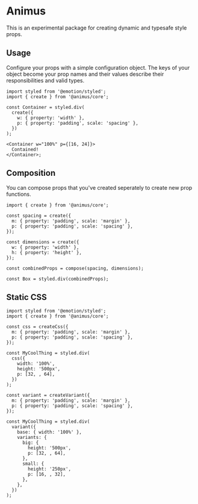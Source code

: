 # Animus

This is an experimental package for creating dynamic and typesafe style props.

## Usage

Configure your props with a simple configuration object. The keys of your object become your prop names and their values describe their responsibilities and valid types.

```tsx
import styled from '@emotion/styled';
import { create } from '@animus/core';

const Container = styled.div(
  create({
    w: { property: 'width' },
    p: { property: 'padding', scale: 'spacing' },
  })
);

<Container w="100%" p={[16, 24]}>
  Contained!
</Container>;
```

## Composition

You can compose props that you've created seperately to create new prop functions.

```tsx
import { create } from '@animus/core';

const spacing = create({
  m: { property: 'padding', scale: 'margin' },
  p: { property: 'padding', scale: 'spacing' },
});

const dimensions = create({
  w: { property: 'width' },
  h: { property: 'height' },
});

const combinedProps = compose(spacing, dimensions);

const Box = styled.div(combinedProps);
```

## Static CSS

```tsx
import styled from '@emotion/styled';
import { create } from '@animus/core';

const css = createCss({
  m: { property: 'padding', scale: 'margin' },
  p: { property: 'padding', scale: 'spacing' },
});

const MyCoolThing = styled.div(
  css({
    width: '100%',
    height: '500px',
    p: [32, , 64],
  })
);

const variant = createVariant({
  m: { property: 'padding', scale: 'margin' },
  p: { property: 'padding', scale: 'spacing' },
});

const MyCoolThing = styled.div(
  variant({
    base: { width: '100%' },
    variants: {
      big: {
        height: '500px',
        p: [32, , 64],
      },
      small: {
        height: '250px',
        p: [16, , 32],
      },
    },
  })
);
```

